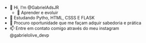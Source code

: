 - 👋 Hi, I’m @GabrielAdsJR
  - 👀 Aprender e evoluir
- 🌱  Estudando Pytho, HTML, CSSS E FLASK
- 💞️ Procuro oportunidade que me façam adquir sabedoria e prática
- 📫 Entre em contato comigo através do meu instagram @gabrielolive_devp


<!---
GabrielAdsJR/GabrielAdsJR is a ✨ special ✨ repository because its `README.md` (this file) appears on your GitHub profile.
You can click the Preview link to take a look at your changes.
--->
